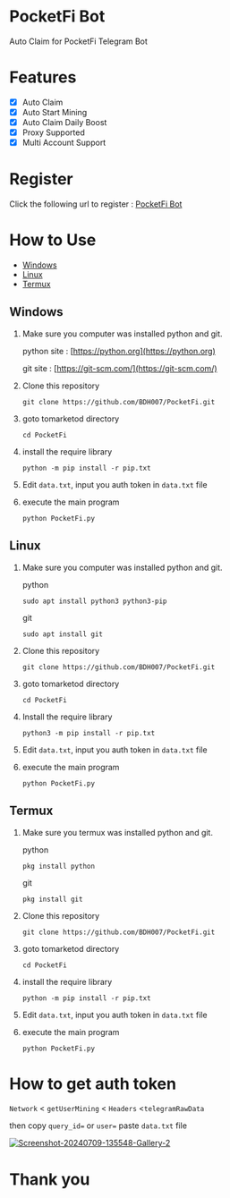# PocketFi Bot

Auto Claim for PocketFi Telegram Bot


# Features

- [x] Auto Claim 
- [x] Auto Start Mining
- [x] Auto Claim Daily Boost
- [x] Proxy Supported
- [x] Multi Account Support

# Register

Click the following url to register : [PocketFi Bot](https://t.me/pocketfi_bot/Mining?startapp=ref-5496274031-alliance-sftearning_squad)

# How to Use
- [Windows](#windows)
- [Linux](#linux)
- [Termux](#termux)
## Windows 

1. Make sure you computer was installed python and git.
   
   python site : [https://python.org](https://python.org)
   
   git site : [https://git-scm.com/](https://git-scm.com/)

2. Clone this repository
   ```shell
   git clone https://github.com/BDH007/PocketFi.git
   ```

3. goto tomarketod directory
   ```
   cd PocketFi
   ```

4. install the require library
   ```
   python -m pip install -r pip.txt
   ```

5. Edit `data.txt`, input you auth token in `data.txt` file

6. execute the main program 
   ```
   python PocketFi.py
   ```

## Linux

1. Make sure you computer was installed python and git.
   
   python
   ```shell
   sudo apt install python3 python3-pip
   ```
   git
   ```shell
   sudo apt install git
   ```

2. Clone this repository
   
   ```shell
   git clone https://github.com/BDH007/PocketFi.git
   ```

3. goto tomarketod directory

   ```shell
   cd PocketFi
   ```

4. Install the require library
   
   ```
   python3 -m pip install -r pip.txt
   ```

5. Edit `data.txt`, input you auth token in `data.txt` file

6. execute the main program 
   ```
   python PocketFi.py
   ```

## Termux

1. Make sure you termux was installed python and git.
   
   python
   ```
   pkg install python
   ```

   git
   ```
   pkg install git
   ```

2. Clone this repository
   ```shell
   git clone https://github.com/BDH007/PocketFi.git
   ```

3. goto tomarketod directory
   ```
   cd PocketFi
   ```

4. install the require library
   ```
   python -m pip install -r pip.txt
   ```

5. Edit `data.txt`, input you auth token in `data.txt` file

6. execute the main program 
   ```
   python PocketFi.py
   ```


# How to get auth token

`Network` < `getUserMining` < `Headers` <`telegramRawData`

then copy `query_id=` or `user=` paste `data.txt` file

<a href="https://ibb.co/0Kzx4kB"><img src="https://i.ibb.co/xYrN9ym/Screenshot-20240709-135548-Gallery-2.jpg" alt="Screenshot-20240709-135548-Gallery-2" border="0"></a>
# Thank you
